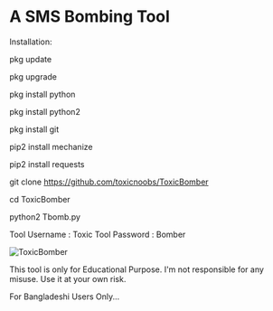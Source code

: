 # A SMS Bombing Tool

Installation:

pkg update

pkg upgrade

pkg install python

pkg install python2

pkg install git

pip2 install mechanize

pip2 install requests

git clone https://github.com/toxicnoobs/ToxicBomber

cd ToxicBomber

python2 Tbomb.py


Tool Username : Toxic
Tool Password : Bomber

<img src="https://a.top4top.io/p_1971leb9t1.jpg" alt="ToxicBomber">

This tool is only for Educational Purpose.
I'm not responsible for any misuse.
Use it at your own risk.

For Bangladeshi Users Only...
